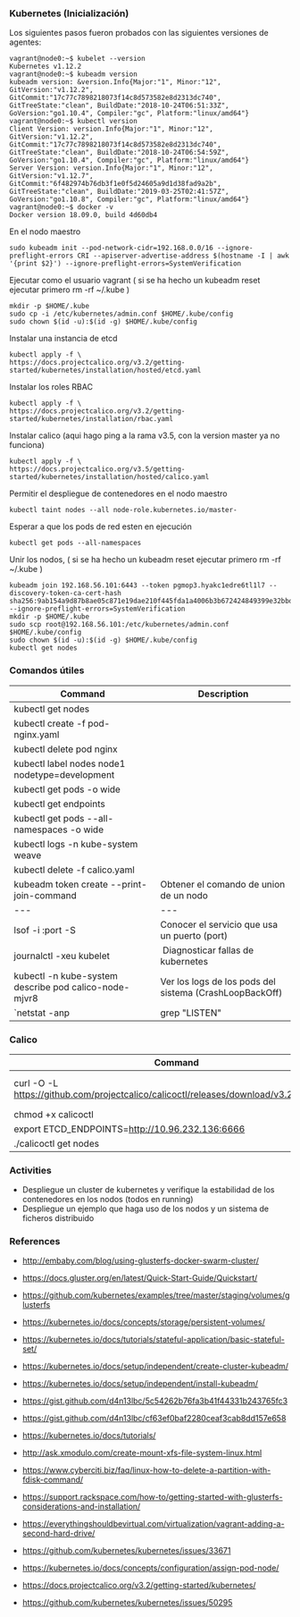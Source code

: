 ### Kubernetes (Inicialización)

Los siguientes pasos fueron probados con las siguientes versiones de agentes:
```
vagrant@node0:~$ kubelet --version
Kubernetes v1.12.2
vagrant@node0:~$ kubeadm version
kubeadm version: &version.Info{Major:"1", Minor:"12", GitVersion:"v1.12.2", GitCommit:"17c77c7898218073f14c8d573582e8d2313dc740", GitTreeState:"clean", BuildDate:"2018-10-24T06:51:33Z", GoVersion:"go1.10.4", Compiler:"gc", Platform:"linux/amd64"}
vagrant@node0:~$ kubectl version
Client Version: version.Info{Major:"1", Minor:"12", GitVersion:"v1.12.2", GitCommit:"17c77c7898218073f14c8d573582e8d2313dc740", GitTreeState:"clean", BuildDate:"2018-10-24T06:54:59Z", GoVersion:"go1.10.4", Compiler:"gc", Platform:"linux/amd64"}
Server Version: version.Info{Major:"1", Minor:"12", GitVersion:"v1.12.7", GitCommit:"6f482974b76db3f1e0f5d24605a9d1d38fad9a2b", GitTreeState:"clean", BuildDate:"2019-03-25T02:41:57Z", GoVersion:"go1.10.8", Compiler:"gc", Platform:"linux/amd64"}
vagrant@node0:~$ docker -v
Docker version 18.09.0, build 4d60db4
```

En el nodo maestro
```
sudo kubeadm init --pod-network-cidr=192.168.0.0/16 --ignore-preflight-errors CRI --apiserver-advertise-address $(hostname -I | awk '{print $2}') --ignore-preflight-errors=SystemVerification
```

Ejecutar como el usuario vagrant ( si se ha hecho un kubeadm reset ejecutar primero rm -rf ~/.kube )
```
mkdir -p $HOME/.kube
sudo cp -i /etc/kubernetes/admin.conf $HOME/.kube/config
sudo chown $(id -u):$(id -g) $HOME/.kube/config
```

Instalar una instancia de etcd
```
kubectl apply -f \
https://docs.projectcalico.org/v3.2/getting-started/kubernetes/installation/hosted/etcd.yaml
```

Instalar los roles RBAC
```
kubectl apply -f \
https://docs.projectcalico.org/v3.2/getting-started/kubernetes/installation/rbac.yaml
```

Instalar calico (aqui hago ping a la rama v3.5, con la version master ya no funciona)
```
kubectl apply -f \
https://docs.projectcalico.org/v3.5/getting-started/kubernetes/installation/hosted/calico.yaml
```

Permitir el despliegue de contenedores en el nodo maestro
```
kubectl taint nodes --all node-role.kubernetes.io/master-
```

Esperar a que los pods de red esten en ejecución
```
kubectl get pods --all-namespaces
```

Unir los nodos, ( si se ha hecho un kubeadm reset ejecutar primero rm -rf ~/.kube )
```
kubeadm join 192.168.56.101:6443 --token pgmop3.hyakc1edre6tl1l7 --discovery-token-ca-cert-hash sha256:9ab154a9d87b8ae05c871e19dae210f445fda1a4006b3b672424849399e32bbd --ignore-preflight-errors=SystemVerification
mkdir -p $HOME/.kube
sudo scp root@192.168.56.101:/etc/kubernetes/admin.conf $HOME/.kube/config
sudo chown $(id -u):$(id -g) $HOME/.kube/config
kubectl get nodes
```

### Comandos útiles

| Command  | Description  |
|---|---|
|kubectl get nodes | |
|kubectl create -f pod-nginx.yaml | |
|kubectl delete pod nginx | |
|kubectl label nodes node1 nodetype=development | |
|kubectl get pods -o wide | |
|kubectl get endpoints | |
|kubectl get pods --all-namespaces -o wide | |
|kubectl logs -n kube-system <weave-net-pod> weave | |
|kubectl delete -f calico.yaml | |
|kubeadm token create --print-join-command | Obtener el comando de union de un nodo|
|---|---|
| lsof -i :port -S | Conocer el servicio que usa un puerto (port) |
| journalctl -xeu kubelet | Diagnosticar fallas de kubernetes |
| kubectl -n kube-system describe pod calico-node-mjvr8 | Ver los logs de los pods del sistema (CrashLoopBackOff) |
| `netstat -anp | grep "LISTEN" | grep 9099` | Chequear el liveness probe check |

### Calico

| Command  | Description  |
|---|---|
| curl -O -L https://github.com/projectcalico/calicoctl/releases/download/v3.2.3/calicoctl | Install calicoctl and test |
| chmod +x calicoctl | |
| export ETCD_ENDPOINTS=http://10.96.232.136:6666 | |
| ./calicoctl get nodes | |

### Activities
* Despliegue un cluster de kubernetes y verifique la estabilidad de los contenedores en los nodos (todos en running)
* Despliegue un ejemplo que haga uso de los nodos y un sistema de ficheros distribuido

### References
* http://embaby.com/blog/using-glusterfs-docker-swarm-cluster/
* https://docs.gluster.org/en/latest/Quick-Start-Guide/Quickstart/
* https://github.com/kubernetes/examples/tree/master/staging/volumes/glusterfs
* https://kubernetes.io/docs/concepts/storage/persistent-volumes/
* https://kubernetes.io/docs/tutorials/stateful-application/basic-stateful-set/
* https://kubernetes.io/docs/setup/independent/create-cluster-kubeadm/
* https://kubernetes.io/docs/setup/independent/install-kubeadm/

* https://gist.github.com/d4n13lbc/5c54262b76fa3b41f44331b243765fc3
* https://gist.github.com/d4n13lbc/cf63ef0baf2280ceaf3cab8dd157e658
* https://kubernetes.io/docs/tutorials/

* http://ask.xmodulo.com/create-mount-xfs-file-system-linux.html
* https://www.cyberciti.biz/faq/linux-how-to-delete-a-partition-with-fdisk-command/

* https://support.rackspace.com/how-to/getting-started-with-glusterfs-considerations-and-installation/

* https://everythingshouldbevirtual.com/virtualization/vagrant-adding-a-second-hard-drive/

* https://github.com/kubernetes/kubernetes/issues/33671

* https://kubernetes.io/docs/concepts/configuration/assign-pod-node/  

* https://docs.projectcalico.org/v3.2/getting-started/kubernetes/
* https://github.com/kubernetes/kubernetes/issues/50295       
